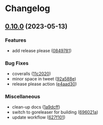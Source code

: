 # Changelog

## [0.10.0](https://github.com/ezeoleaf/larry/compare/0.9.0...v0.10.0) (2023-05-13)


### Features

* add release please ([0849781](https://github.com/ezeoleaf/larry/commit/0849781b7a92f687c305face6d95537961076df5))


### Bug Fixes

* coveralls ([11c2020](https://github.com/ezeoleaf/larry/commit/11c20200f4bb506b19e0b743a3682d348209c7b7))
* minor space in tweet ([92a588e](https://github.com/ezeoleaf/larry/commit/92a588e9847c14cde50f186f2ced6dd7781ccb12))
* release please action ([e4aad30](https://github.com/ezeoleaf/larry/commit/e4aad30f0e035f6e60e673d38d046f3e88e3e1d9))


### Miscellaneous

* clean-up docs ([1a9dcff](https://github.com/ezeoleaf/larry/commit/1a9dcff3b68a44fbb9b817bce5786ad2024f11e8))
* switch to goreleaser for building ([696021a](https://github.com/ezeoleaf/larry/commit/696021a4774380f1ce43d3abfeb02ff1bbed023c))
* update workflow ([627f101](https://github.com/ezeoleaf/larry/commit/627f101827530df992cf44fd3b5486d42010f339))
